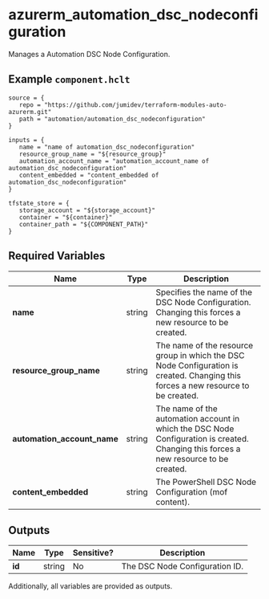 # azurerm_automation_dsc_nodeconfiguration

Manages a Automation DSC Node Configuration.

## Example `component.hclt`

```hcl
source = {
   repo = "https://github.com/jumidev/terraform-modules-auto-azurerm.git" 
   path = "automation/automation_dsc_nodeconfiguration" 
}

inputs = {
   name = "name of automation_dsc_nodeconfiguration" 
   resource_group_name = "${resource_group}" 
   automation_account_name = "automation_account_name of automation_dsc_nodeconfiguration" 
   content_embedded = "content_embedded of automation_dsc_nodeconfiguration" 
}

tfstate_store = {
   storage_account = "${storage_account}" 
   container = "${container}" 
   container_path = "${COMPONENT_PATH}" 
}

```

## Required Variables

| Name | Type |  Description |
| ---- | --------- |  ----------- |
| **name** | string |  Specifies the name of the DSC Node Configuration. Changing this forces a new resource to be created. | 
| **resource_group_name** | string |  The name of the resource group in which the DSC Node Configuration is created. Changing this forces a new resource to be created. | 
| **automation_account_name** | string |  The name of the automation account in which the DSC Node Configuration is created. Changing this forces a new resource to be created. | 
| **content_embedded** | string |  The PowerShell DSC Node Configuration (mof content). | 



## Outputs

| Name | Type | Sensitive? | Description |
| ---- | ---- | --------- | --------- |
| **id** | string | No  | The DSC Node Configuration ID. | 

Additionally, all variables are provided as outputs.
